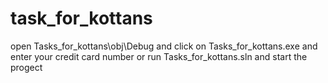 # task_for_kottans
open Tasks_for_kottans\obj\Debug and click on Tasks_for_kottans.exe and enter your credit card number or run Tasks_for_kottans.sln and start the progect
